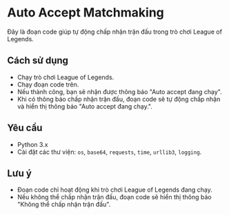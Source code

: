 # Auto Accept Matchmaking

Đây là đoạn code giúp tự động chấp nhận trận đấu trong trò chơi League of Legends.

## Cách sử dụng

- Chạy trò chơi League of Legends.
- Chạy đoạn code trên.
- Nếu thành công, bạn sẽ nhận được thông báo "Auto accept đang chạy".
- Khi có thông báo chấp nhận trận đấu, đoạn code sẽ tự động chấp nhận và hiển thị thông báo "Auto accept đang chạy.".

## Yêu cầu

- Python 3.x
- Cài đặt các thư viện: `os`, `base64`, `requests`, `time`, `urllib3`, `logging`.

## Lưu ý

- Đoạn code chỉ hoạt động khi trò chơi League of Legends đang chạy.
- Nếu không thể chấp nhận trận đấu, đoạn code sẽ hiển thị thông báo "Không thể chấp nhận trận đấu".
